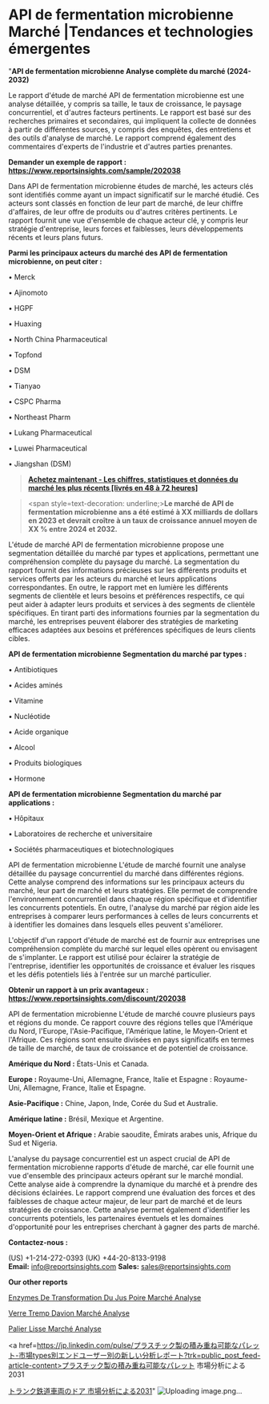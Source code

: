 # API de fermentation microbienne Marché |Tendances et technologies émergentes

"<strong>API de fermentation microbienne Analyse complète du marché (2024-2032)</strong>

Le rapport d'étude de marché API de fermentation microbienne est une analyse détaillée, y compris sa taille, le taux de croissance, le paysage concurrentiel, et d'autres facteurs pertinents. Le rapport est basé sur des recherches primaires et secondaires, qui impliquent la collecte de données à partir de différentes sources, y compris des enquêtes, des entretiens et des outils d'analyse de marché. Le rapport comprend également des commentaires d'experts de l'industrie et d'autres parties prenantes.

<strong>Demander un exemple de rapport : </strong><strong><a href=https://www.reportsinsights.com/sample/202038>https://www.reportsinsights.com/sample/202038</a></strong>

Dans API de fermentation microbienne études de marché, les acteurs clés sont identifiés comme ayant un impact significatif sur le marché étudié. Ces acteurs sont classés en fonction de leur part de marché, de leur chiffre d'affaires, de leur offre de produits ou d'autres critères pertinents. Le rapport fournit une vue d'ensemble de chaque acteur clé, y compris leur stratégie d'entreprise, leurs forces et faiblesses, leurs développements récents et leurs plans futurs.

<strong>Parmi les principaux acteurs du marché des API de fermentation microbienne, on peut citer :</strong>

• Merck

• Ajinomoto

• HGPF

• Huaxing

• North China Pharmaceutical

• Topfond

• DSM

• Tianyao

• CSPC Pharma

• Northeast Pharm

• Lukang Pharmaceutical

• Luwei Pharmaceutical

• Jiangshan (DSM)

<blockquote><a href=https://reportsinsights.com/buynow/202038><span style=text-decoration: underline;><strong>Achetez maintenant - Les chiffres, statistiques et données du marché les plus récents [livrés en 48 à 72 heures]</strong></span></a></blockquote>
<blockquote>
<div class=group w-full text-gray-800 dark:text-gray-100 border-b border-black/10 dark:border-gray-900/50 bg-gray-50 dark:bg-[#444654]>
<div class=flex p-4 gap-4 text-base md:gap-6 md:max-w-2xl lg:max-w-xl xl:max-w-3xl md:py-6 lg:px-0 m-auto>
<div class=relative flex flex-col w-[calc(100%-50px)] gap-1 md:gap-3 lg:w-[calc(100%-115px)]>
<div class=flex flex-grow flex-col gap-3>
<div class=min-h-[20px] flex flex-col items-start gap-4 whitespace-pre-wrap break-words>
<div class=result-streaming markdown prose w-full break-words dark:prose-invert light>

<span style=text-decoration: underline;><strong>Le marché de API de fermentation microbienne ans a été estimé à XX milliards de dollars en 2023 et devrait croître à un taux de croissance annuel moyen de XX % entre 2024 et 2032.</strong></span>

</div>
</div>
</div>
</div>
</div>
</div></blockquote>
L'étude de marché API de fermentation microbienne propose une segmentation détaillée du marché par types et applications, permettant une compréhension complète du paysage du marché. La segmentation du rapport fournit des informations précieuses sur les différents produits et services offerts par les acteurs du marché et leurs applications correspondantes. En outre, le rapport met en lumière les différents segments de clientèle et leurs besoins et préférences respectifs, ce qui peut aider à adapter leurs produits et services à des segments de clientèle spécifiques. En tirant parti des informations fournies par la segmentation du marché, les entreprises peuvent élaborer des stratégies de marketing efficaces adaptées aux besoins et préférences spécifiques de leurs clients cibles.

<strong>API de fermentation microbienne Segmentation du marché par types :</strong>

• Antibiotiques

• Acides aminés

• Vitamine

• Nucléotide

• Acide organique

• Alcool

• Produits biologiques

• Hormone

<strong>API de fermentation microbienne Segmentation du marché par applications :</strong>

• Hôpitaux

• Laboratoires de recherche et universitaire

• Sociétés pharmaceutiques et biotechnologiques

API de fermentation microbienne L'étude de marché fournit une analyse détaillée du paysage concurrentiel du marché dans différentes régions. Cette analyse comprend des informations sur les principaux acteurs du marché, leur part de marché et leurs stratégies. Elle permet de comprendre l'environnement concurrentiel dans chaque région spécifique et d'identifier les concurrents potentiels. En outre, l'analyse du marché par région aide les entreprises à comparer leurs performances à celles de leurs concurrents et à identifier les domaines dans lesquels elles peuvent s'améliorer.

L'objectif d'un rapport d'étude de marché est de fournir aux entreprises une compréhension complète du marché sur lequel elles opèrent ou envisagent de s'implanter. Le rapport est utilisé pour éclairer la stratégie de l'entreprise, identifier les opportunités de croissance et évaluer les risques et les défis potentiels liés à l'entrée sur un marché particulier.

<strong>Obtenir un rapport à un prix avantageux : <a href=https://www.reportsinsights.com/discount/202038>https://www.reportsinsights.com/discount/202038</a></strong>

API de fermentation microbienne L'étude de marché couvre plusieurs pays et régions du monde. Ce rapport couvre des régions telles que l'Amérique du Nord, l'Europe, l'Asie-Pacifique, l'Amérique latine, le Moyen-Orient et l'Afrique. Ces régions sont ensuite divisées en pays significatifs en termes de taille de marché, de taux de croissance et de potentiel de croissance.

<strong>Amérique du Nord :</strong> États-Unis et Canada.

<strong>Europe :</strong> Royaume-Uni, Allemagne, France, Italie et Espagne : Royaume-Uni, Allemagne, France, Italie et Espagne.

<strong>Asie-Pacifique :</strong> Chine, Japon, Inde, Corée du Sud et Australie.

<strong>Amérique latine :</strong> Brésil, Mexique et Argentine.

<strong>Moyen-Orient et Afrique :</strong> Arabie saoudite, Émirats arabes unis, Afrique du Sud et Nigeria.

L'analyse du paysage concurrentiel est un aspect crucial de API de fermentation microbienne rapports d'étude de marché, car elle fournit une vue d'ensemble des principaux acteurs opérant sur le marché mondial. Cette analyse aide à comprendre la dynamique du marché et à prendre des décisions éclairées. Le rapport comprend une évaluation des forces et des faiblesses de chaque acteur majeur, de leur part de marché et de leurs stratégies de croissance. Cette analyse permet également d'identifier les concurrents potentiels, les partenaires éventuels et les domaines d'opportunité pour les entreprises cherchant à gagner des parts de marché.

<strong>Contactez-nous :</strong>

(US) +1-214-272-0393
(UK) +44-20-8133-9198
<strong>Email:</strong> <a>info@reportsinsights.com</a>
<strong>Sales:</strong> <a>sales@reportsinsights.com</a>

<strong>Our other reports</strong>

<a href=https://www.linkedin.com/pulse/enzymes-de-transformation-du-jus-poire-march%C3%A9informations-globc/>Enzymes De Transformation Du Jus Poire Marché Analyse</a>

<a href=https://www.linkedin.com/pulse/verre-tremp%C3%A9-davion-march%C3%A9-rapport-de-analyse-5inef/>Verre Tremp Davion Marché Analyse</a>

<a href=https://www.linkedin.com/pulse/palier-lisse-march%C3%A9-%C3%A9valuation-fiable-de-lentreprise-ywtxf/>Palier Lisse Marché Analyse</a>

<a href=https://jp.linkedin.com/pulse/プラスチック製の積み重ね可能なパレット-市場types別エンドユーザー別の新しい分析レポート?trk=public_post_feed-article-content>プラスチック製の積み重ね可能なパレット 市場分析による2031</a>

<a href=https://www.linkedin.com/pulse/トランク鉄道車両のドア-市場2023の収益シェアサイズ2028-consumer-trends-chronicle-360/>トランク鉄道車両のドア 市場分析による2031</a>"
![Uploading image.png…]()

   
